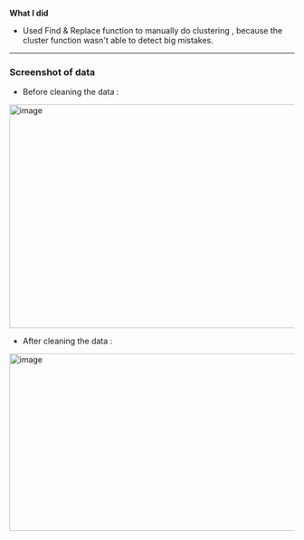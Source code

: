 **What I did** 
- Used Find & Replace function to manually do clustering , because the cluster function wasn't able to detect big mistakes.

---
### Screenshot of data

- Before cleaning the data :

<img width="721" height="395" alt="image" src="https://github.com/user-attachments/assets/0314f4ce-1f21-43de-8d21-1a75e76ffe9a" />

- After cleaning the data :

<img width="732" height="313" alt="image" src="https://github.com/user-attachments/assets/955eab49-9134-4a65-bcd6-3e31eec37ca1" />




